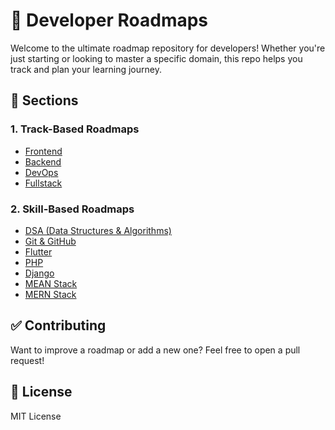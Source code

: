 # 🚀 Developer Roadmaps

Welcome to the ultimate roadmap repository for developers! Whether you're just starting or looking to master a specific domain, this repo helps you track and plan your learning journey.

## 📂 Sections

### 1. Track-Based Roadmaps
- [Frontend](track-based/frontend/roadmap.md)
- [Backend](track-based/backend/roadmap.md)
- [DevOps](track-based/devops/roadmap.md)
- [Fullstack](track-based/fullstack/roadmap.md)

### 2. Skill-Based Roadmaps
- [DSA (Data Structures & Algorithms)](skill-based/dsa/roadmap.md)
- [Git & GitHub](skill-based/git-github/roadmap.md)
- [Flutter](skill-based/flutter/roadmap.md)
- [PHP](skill-based/php/roadmap.md)
- [Django](skill-based/django/roadmap.md)
- [MEAN Stack](skill-based/mean-stack/roadmap.md)
- [MERN Stack](skill-based/mern-stack/roadmap.md)

## ✅ Contributing
Want to improve a roadmap or add a new one? Feel free to open a pull request!

## 📜 License
MIT License
